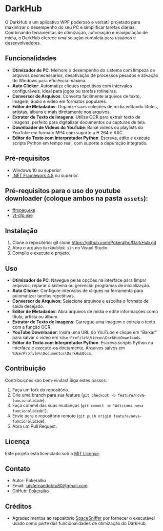 # DarkHub

O DarkHub é um aplicativo WPF poderoso e versátil projetado para maximizar o desempenho do seu PC e simplificar tarefas diárias. Combinando ferramentas de otimização,
automação e manipulação de mídia, o DarkHub oferece uma solução completa para usuários e desenvolvedores.

## Funcionalidades
- **Otimizador de PC**: Melhore o desempenho do sistema com limpeza de arquivos desnecessários, desativação de processos pesados e ativação do Windows para eficiência máxima.
- **Auto Clicker**: Automatize cliques repetitivos com intervalos configuráveis, ideal para jogos ou tarefas rotineiras.
- **Conversor de Arquivos**: Converta facilmente arquivos de texto, imagem, áudio e vídeo em formatos populares.
- **Editor de Metadados**: Organize suas coleções de mídia editando títulos, artistas, álbuns e mais diretamente nos arquivos.
- **Extrator de Texto de Imagens**: Utilize OCR para extrair texto de imagens, perfeito para digitalizar documentos ou capturas de tela.
- **Downloader de Vídeos do YouTube**: Baixe vídeos ou playlists do YouTube em formato MP4 com suporte a H.264 e AAC.
- **Editor de Texto com Interpretador Python**: Escreva, edite e execute scripts Python em tempo real, com suporte a depuração integrado.

## Pré-requisitos
- Windows 10 ou superior.
- [.NET Framework 4.8](https://dotnet.microsoft.com/download/dotnet-framework) ou superior.

## Pré-requisitos para o uso do youtube downloader (coloque ambos na pasta `assets`):
- [ffmpeg.exe](https://www.gyan.dev/ffmpeg/builds/#release-builds)
- [yt-dlp.exe](https://github.com/yt-dlp/yt-dlp/releases/)

## Instalação
1. Clone o repositório: git clone https://github.com/Pokeralho/DarkHub.git
2. Abra o arquivo `DarkHubRmk.sln` no Visual Studio.
3. Compile e execute o projeto.

## Uso
- **Otimizador de PC**: Navegue pelas opções na interface para limpar arquivos, reparar o sistema ou gerenciar programas de inicialização.
- **Auto Clicker**: Configure intervalos de cliques na ferramenta para automatizar tarefas repetitivas.
- **Conversor de Arquivos**: Selecione arquivos e escolha o formato de saída desejado.
- **Editor de Metadados**: Abra arquivos de mídia e edite informações como título, artista ou álbum.
- **Extrator de Texto de Imagens**: Carregue uma imagem e extraia o texto com a função OCR.
- **YouTube Downloader**: Insira uma URL do YouTube e clique em "Baixar" para salvar o vídeo em `%UserProfile%\Videos\DarkHubDownloads`.
- **Editor de Texto com Interpretador Python**: Escreva scripts Python na interface e execute-os diretamente. Arquivos salvos em `%UserProfile%\Documentos\DarkHubDocs`.

## Contribuição
Contribuições são bem-vindas! Siga estes passos:
1. Faça um fork do repositório.
2. Crie uma branch para sua feature (`git checkout -b feature/nova-funcionalidade`).
3. Faça commit das suas mudanças (`git commit -m "Adiciona nova funcionalidade"`).
4. Envie para o repositório remoto (`git push origin feature/nova-funcionalidade`).
5. Abra um Pull Request.

## Licença
Este projeto está licenciado sob a [MIT License](LICENSE).


## Contato
- Autor: Pokeralho
- Email: luisfernandobtu80@gmail.com
- GitHub: [Pokeralho](https://github.com/Pokeralho)


## Créditos
- Agradecimentos ao repositório [SpaceSniffer](https://github.com/redtrillix/SpaceSniffer) por fornecer o executável usado como parte das funcionalidades de otimização do DarkHub.
